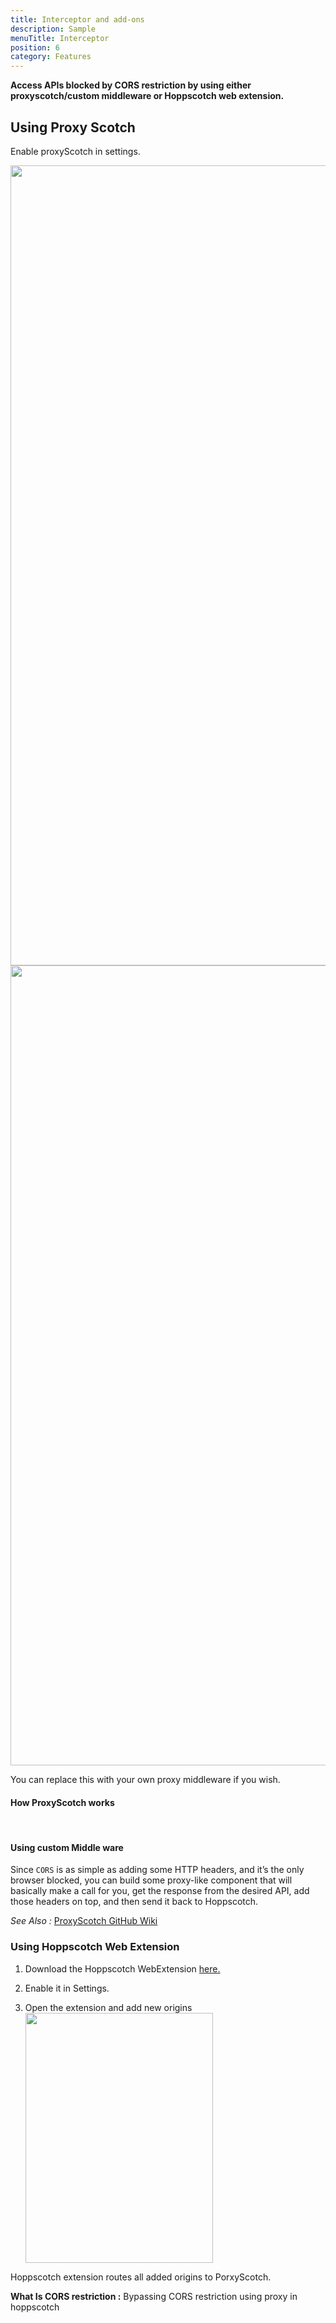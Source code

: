 ```yaml
---
title: Interceptor and add-ons
description: Sample
menuTitle: Interceptor
position: 6
category: Features
---
```


**Access APIs blocked by CORS restriction by using either proxyscotch/custom middleware or Hoppscotch web extension.**

## Using Proxy Scotch

Enable proxyScotch in settings.

<img src="/api/Interceptor-light.png" class="light-img" height="1280" width="640" alt=""/>

<img src="/api/Interceptor-dark.png" class="dark-img" height="1280" width="640" alt=""/>

You can replace this with your own proxy middleware if you wish.

#### How ProxyScotch works

<img src="/api/ProxyScotch-light.png" class="light-img"  alt=""/>

<img src="/api/ProxyScotch-dark.png" class="dark-img"  alt=""/>

#### Using custom Middle ware

Since `CORS` is as simple as adding some HTTP headers, and it’s the only browser blocked, you can build some proxy-like component that will basically make a call for you, get the response from the desired API, add those headers on top, and then send it back to Hoppscotch.

_See Also :_ [ProxyScotch GitHub Wiki](https://github.com/hoppscotch/hoppscotch/wiki/Proxy)

### Using Hoppscotch Web Extension

1. Download the Hoppscotch WebExtension [here.](https://chrome.google.com/webstore/detail/hoppscotch-browser-extens/amknoiejhlmhancpahfcfcfhllgkpbld?hl=en)

2. Enable it in Settings.

3. Open the extension and add new origins
   <img src="/api/Extension.png"  height="400" width="300" halt=""/>

Hoppscotch extension routes all added origins to PorxyScotch.

**What Is CORS restriction :** <nuxt-link to="/rest#cors-restrictions"> Bypassing CORS restriction using proxy in hoppscotch </nuxt-link>
